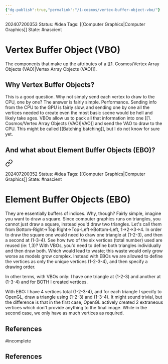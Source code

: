 ```yaml
---
{"dg-publish":true,"permalink":"/1-cosmos/vertex-buffer-object-vbo/"}
---
```


202407200353
Status: #idea
Tags: [[Computer Graphics\|Computer Graphics]]
State: #nascient
# Vertex Buffer Object (VBO)

The components that make up the attributes of a [[1. Cosmos/Vertex Array Objects (VAO)\|Vertex Array Objects (VAO)]]. 

## Why Vertex Buffer Objects?
This is a good question. Why not simply send each vertex to draw to the CPU, one by one? The answer is fairly simple. Performance. Sending info from the CPU to the GPU is fairly slow, and sending one by one all the vertices needed to create even the most basic scene would be hell and likely take ages. VBOs allow us to pack all that information into one [[1. Cosmos/Vertex Array Objects (VAO)\|VAO]] and send the VAO to draw to the CPU. This might be called [[Batching\|batching]], but I do not know for sure yet.

## And what about Element Buffer Objects (EBO)?

<div class="transclusion internal-embed is-loaded"><a class="markdown-embed-link" href="/1-cosmos/element-buffer-objects-ebo/" aria-label="Open link"><svg xmlns="http://www.w3.org/2000/svg" width="24" height="24" viewBox="0 0 24 24" fill="none" stroke="currentColor" stroke-width="2" stroke-linecap="round" stroke-linejoin="round" class="svg-icon lucide-link"><path d="M10 13a5 5 0 0 0 7.54.54l3-3a5 5 0 0 0-7.07-7.07l-1.72 1.71"></path><path d="M14 11a5 5 0 0 0-7.54-.54l-3 3a5 5 0 0 0 7.07 7.07l1.71-1.71"></path></svg></a><div class="markdown-embed">




202407200352
Status: #idea
Tags: [[Computer Graphics\|Computer Graphics]]
State: #nascient
# Element Buffer Objects (EBO)

They are essentially buffers of indices. Why, though? Fairly simple, imagine you want to draw a square. Since computer graphics runs on triangles, you cannot just draw a square, instead you'd draw two triangles. Let's call them from Bottom-Right->Top Right->Top-Left->Bottom-Left, 1->2->3->4. In order to draw the square one would need to draw one triangle at (1-2-3), and then a second at (1-3-4).  See how two of the six vertices (total number) used are reused (ie: 1,3)? With VBOs, you'd need to define both triangles individually and then draw both. Which would lead to waste; this waste would only grow worse as models grow complex. Instead with EBOs we are allowed to define the vertices as only the unique vertices (1-2-3-4), and then specify a drawing order.

In other terms, with VBOs only:
I have one triangle at (1-2-3)
and another at (1-3-4)
and for BOTH I created vertices.

With EBO:
I have 4 vertices total (1-2-3-4),
and for each triangle I specify to OpenGL, draw a triangle using (1-2-3) and (1-3-4). It might sound trivial, but the difference is that in the first case, OpenGL actively created 2 extraneous vertices which don't provide anything to the final image. While in the second case, we only have as much vertices as required.



## References


</div></div>

#incomplete 

## References
